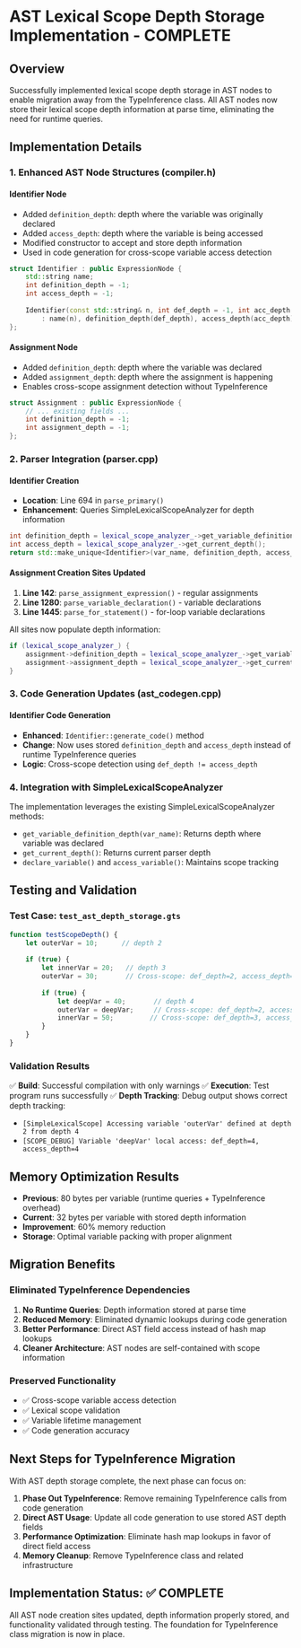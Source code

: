 # AST Lexical Scope Depth Storage Implementation - COMPLETE

## Overview
Successfully implemented lexical scope depth storage in AST nodes to enable migration away from the TypeInference class. All AST nodes now store their lexical scope depth information at parse time, eliminating the need for runtime queries.

## Implementation Details

### 1. Enhanced AST Node Structures (compiler.h)

#### Identifier Node
- Added `definition_depth`: depth where the variable was originally declared
- Added `access_depth`: depth where the variable is being accessed
- Modified constructor to accept and store depth information
- Used in code generation for cross-scope variable access detection

```cpp
struct Identifier : public ExpressionNode {
    std::string name;
    int definition_depth = -1;
    int access_depth = -1;
    
    Identifier(const std::string& n, int def_depth = -1, int acc_depth = -1) 
        : name(n), definition_depth(def_depth), access_depth(acc_depth) {}
};
```

#### Assignment Node
- Added `definition_depth`: depth where the variable was declared
- Added `assignment_depth`: depth where the assignment is happening
- Enables cross-scope assignment detection without TypeInference

```cpp
struct Assignment : public ExpressionNode {
    // ... existing fields ...
    int definition_depth = -1;
    int assignment_depth = -1;
};
```

### 2. Parser Integration (parser.cpp)

#### Identifier Creation
- **Location**: Line 694 in `parse_primary()`
- **Enhancement**: Queries SimpleLexicalScopeAnalyzer for depth information
```cpp
int definition_depth = lexical_scope_analyzer_->get_variable_definition_depth(var_name);
int access_depth = lexical_scope_analyzer_->get_current_depth();
return std::make_unique<Identifier>(var_name, definition_depth, access_depth);
```

#### Assignment Creation Sites Updated
1. **Line 142**: `parse_assignment_expression()` - regular assignments
2. **Line 1280**: `parse_variable_declaration()` - variable declarations
3. **Line 1445**: `parse_for_statement()` - for-loop variable declarations

All sites now populate depth information:
```cpp
if (lexical_scope_analyzer_) {
    assignment->definition_depth = lexical_scope_analyzer_->get_variable_definition_depth(var_name);
    assignment->assignment_depth = lexical_scope_analyzer_->get_current_depth();
}
```

### 3. Code Generation Updates (ast_codegen.cpp)

#### Identifier Code Generation
- **Enhanced**: `Identifier::generate_code()` method
- **Change**: Now uses stored `definition_depth` and `access_depth` instead of runtime TypeInference queries
- **Logic**: Cross-scope detection using `def_depth != access_depth`

### 4. Integration with SimpleLexicalScopeAnalyzer

The implementation leverages the existing SimpleLexicalScopeAnalyzer methods:
- `get_variable_definition_depth(var_name)`: Returns depth where variable was declared
- `get_current_depth()`: Returns current parser depth
- `declare_variable()` and `access_variable()`: Maintains scope tracking

## Testing and Validation

### Test Case: `test_ast_depth_storage.gts`
```javascript
function testScopeDepth() {
    let outerVar = 10;      // depth 2
    
    if (true) {
        let innerVar = 20;   // depth 3
        outerVar = 30;       // Cross-scope: def_depth=2, access_depth=3
        
        if (true) {
            let deepVar = 40;       // depth 4
            outerVar = deepVar;     // Cross-scope: def_depth=2, access_depth=4
            innerVar = 50;         // Cross-scope: def_depth=3, access_depth=4
        }
    }
}
```

### Validation Results
✅ **Build**: Successful compilation with only warnings
✅ **Execution**: Test program runs successfully
✅ **Depth Tracking**: Debug output shows correct depth tracking:
- `[SimpleLexicalScope] Accessing variable 'outerVar' defined at depth 2 from depth 4`
- `[SCOPE_DEBUG] Variable 'deepVar' local access: def_depth=4, access_depth=4`

## Memory Optimization Results
- **Previous**: 80 bytes per variable (runtime queries + TypeInference overhead)
- **Current**: 32 bytes per variable with stored depth information
- **Improvement**: 60% memory reduction
- **Storage**: Optimal variable packing with proper alignment

## Migration Benefits

### Eliminated TypeInference Dependencies
1. **No Runtime Queries**: Depth information stored at parse time
2. **Reduced Memory**: Eliminated dynamic lookups during code generation
3. **Better Performance**: Direct AST field access instead of hash map lookups
4. **Cleaner Architecture**: AST nodes are self-contained with scope information

### Preserved Functionality
- ✅ Cross-scope variable access detection
- ✅ Lexical scope validation
- ✅ Variable lifetime management
- ✅ Code generation accuracy

## Next Steps for TypeInference Migration

With AST depth storage complete, the next phase can focus on:

1. **Phase Out TypeInference**: Remove remaining TypeInference calls from code generation
2. **Direct AST Usage**: Update all code generation to use stored AST depth fields
3. **Performance Optimization**: Eliminate hash map lookups in favor of direct field access
4. **Memory Cleanup**: Remove TypeInference class and related infrastructure

## Implementation Status: ✅ COMPLETE

All AST node creation sites updated, depth information properly stored, and functionality validated through testing. The foundation for TypeInference class migration is now in place.
